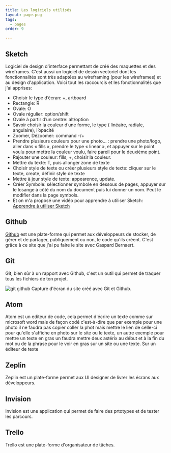 ```yaml
---
title: Les logiciels utilisés
layout: page.pug
tags:
  - pages
order: 9

---
```

## Sketch

Logiciel de design d'interface permettant de créé des maquettes et des wireframes. C'est aussi un logiciel de dessin vectoriel dont les fonctionnalités sont très adaptées au wireframing (pour les wireframes) et au design d'application.
Voici tout les raccourcis et les fonctionnalités que j'ai apprises:
- Choisir le type d’écran: +, artboard
- Rectangle: R
- Ovale: O
- Ovale régulier: option/shift
- Ovale à partir d’un centre: alt/option
- Savoir choisir la couleur d’une forme, le type ( linéaire, radiale, angulaire), l’opacité         
- Zoomer, Dézoomer: command -/+
- Prendre plusieurs couleurs pour une photo… : prendre une photo/logo, aller dans « fills », prendre le type « linear », et appuyer sur le point voulu pour mettre la couleur voulu, faire pareil pour le deuxième point.
- Rajouter une couleur: fills, +, choisir la couleur.
- Mettre du texte: T, puis allonger zone de texte
- Choisir style de texte ou créer plusieurs style de texte: cliquer sur le texte, create, définir style de texte
- Mettre à jour style de texte: appearence, update.
- Créer Symbole: sélectionner symbole en dessous de pages, appuyer sur le losange  à côté du nom du document puis lui donner un nom. Peut le modifier dans la page symbols.
- Et on m'a proposé une vidéo pour apprendre à utiliser Sketch:
[Apprendre à utiliser Sketch](https://youtu.be/ilcwjXTqyNM)

## Github

[Github](https://github.com) est une plate-forme qui permet aux développeurs de stocker, de gérer et de partager, publiquement ou non, le code qu'ils créent. C'est grâce à ce site que j'ai pu faire le site avec Gaspard Bernaert.

## Git

Git, bien sûr à un rapport avec Github, c'est un outil qui permet de traquer tous les fichiers de ton projet.

![git github](/assets/gitgithub.jpeg) Capture d'écran du site créé avec Git et Github.

## Atom

Atom est un editeur de code, cela permet d'écrire un texte comme sur microsoft word mais de façon codé c'est-à-dire que par exemple pour une photo il ne faudra pas copier coller la phot mais mettre le lien de celle-ci pour qu'elle s'affiche en photo sur le site ou le texte, un autre exemple pour mettre un texte en gras un faudra mettre deux astérix au début et à la fin du mot ou de la phrase pour le voir en gras sur un site ou une texte. Sur un éditeur de texte

## Zeplin

Zeplin est un plate-forme permet aux UI designer de livrer les écrans aux développeurs.

## Invision

Invision est une application qui permet de faire des prtotypes et de tester les parcours.

## Trello

Trello est une plate-forme d'organisateur de tâches.
